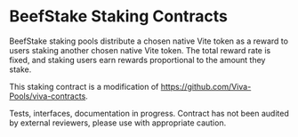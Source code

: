 # BeefStake Staking Contracts
BeefStake staking pools distribute a chosen native Vite token as a reward to users staking another chosen native Vite token. The total reward rate is fixed, and staking users earn rewards proportional to the amount they stake.

This staking contract is a modification of https://github.com/Viva-Pools/viva-contracts.

Tests, interfaces, documentation in progress. Contract has not been audited by external reviewers, please use with appropriate caution.


